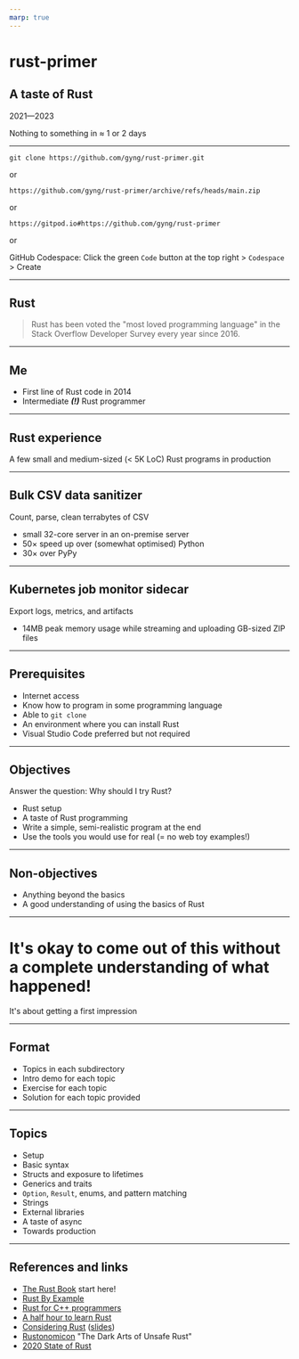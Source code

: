 ```yaml
---
marp: true
---
```


# rust-primer

## A taste of Rust

2021&mdash;2023

Nothing to something in $\approx$ 1 or 2 days

---

```
git clone https://github.com/gyng/rust-primer.git
```

or

```
https://github.com/gyng/rust-primer/archive/refs/heads/main.zip
```

or

```
https://gitpod.io#https://github.com/gyng/rust-primer
```

or

GitHub Codespace: Click the green `Code` button at the top right > `Codespace` > Create

---

## Rust

> Rust has been voted the "most loved programming language" in the Stack Overflow Developer Survey every year since 2016.

<!-- We're here to get a high-level answer to the questions: what and why Rust? -->

---

## Me

- First line of Rust code in 2014
- Intermediate **_(!)_** Rust programmer

<!-- I learn more about programming the more I write Rust -->

---

## Rust experience

A few small and medium-sized ($\lt$ 5K LoC) Rust programs in production

<!-- I would write more in production, if I could -->

---

## Bulk CSV data sanitizer

Count, parse, clean terrabytes of CSV

- small 32-core server in an on-premise server
- 50$\times$ speed up over (somewhat optimised) Python
- 30$\times$ over PyPy

---

## Kubernetes job monitor sidecar

Export logs, metrics, and artifacts

- 14MB peak memory usage while streaming and uploading GB-sized ZIP files

---

## Prerequisites

- Internet access
- Know how to program in some programming language
- Able to `git clone`
- An environment where you can install Rust
- Visual Studio Code preferred but not required

---

## Objectives

Answer the question: Why should I try Rust?

- Rust setup
- A taste of Rust programming
- Write a simple, semi-realistic program at the end
- Use the tools you would use for real (= no web toy examples!)

---

## Non-objectives

- Anything beyond the basics
- A good understanding of using the basics of Rust

<!-- It took my newbie programmer brain weeks before I felt comfortable with Rust. -->

---

# It's okay to come out of this without a complete understanding of what happened!

It's about getting a first impression

---

## Format

- Topics in each subdirectory
- Intro demo for each topic
- Exercise for each topic
- Solution for each topic provided

---

## Topics

- Setup
- Basic syntax
- Structs and exposure to lifetimes
- Generics and traits
- `Option`, `Result`, enums, and pattern matching
- Strings
- External libraries
- A taste of async
- Towards production

---

## References and links

- [The Rust Book](https://doc.rust-lang.org/book/) start here!
- [Rust By Example](https://doc.rust-lang.org/rust-by-example/index.html)
- [Rust for C++ programmers](https://github.com/nrc/r4cppp)
- [A half hour to learn Rust](https://fasterthanli.me/articles/a-half-hour-to-learn-rust)
- [Considering Rust](https://www.youtube.com/watch?v=DnT-LUQgc7s) ([slides](https://jon.thesquareplanet.com/slides/considering-rust/export.pdf))
- [Rustonomicon](https://doc.rust-lang.org/nomicon/) "The Dark Arts of Unsafe Rust"
- [2020 State of Rust](https://blog.rust-lang.org/2020/12/16/rust-survey-2020.html)
